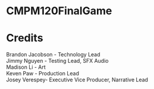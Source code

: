 # CMPM120FinalGame

# Credits
Brandon Jacobson - Technology Lead  
Jimmy Nguyen - Testing Lead, SFX Audio  
Madison Li - Art  
Keven Paw - Production Lead  
Josey Verespey- Executive Vice Producer, Narrative Lead
